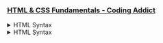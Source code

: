 ### [HTML & CSS Fundamentals - Coding Addict](https://www.codingaddict.io/l/products)

<details>
  <summary>HTML Syntax</summary>

### html_css\index.html

```html
<!DOCTYPE html>
<html lang="en">
  <head>
    <meta charset="UTF-8" />
    <meta name="viewport" content="width=device-width, initial-scale=1.0" />
    <title>First Webpage</title>
  </head>
  <body>
    <h1>Welcome to My First Webpage</h1>
    <p>This is a paragraph of text on my webpage.</p>
    <p>This is another paragraph with more information.</p>
    <p>
      Lorem ipsum dolor, sit amet consectetur adipisicing elit. Debitis
      cupiditate modi cum iste quam nulla, voluptatibus assumenda placeat magnam
      odit vel omnis, nemo, enim excepturi eos veritatis vero quia. Ipsum natus
      sint beatae tempora! Molestias nulla accusamus exercitationem pariatur,
      voluptate quibusdam sequi quasi ipsa odio aspernatur corporis. Dolor,
      laudantium quas.
    </p>
  </body>
</html>
```

</details>



<details>
  <summary>HTML Syntax</summary>

### html_css\index.html

```html

```

</details>
